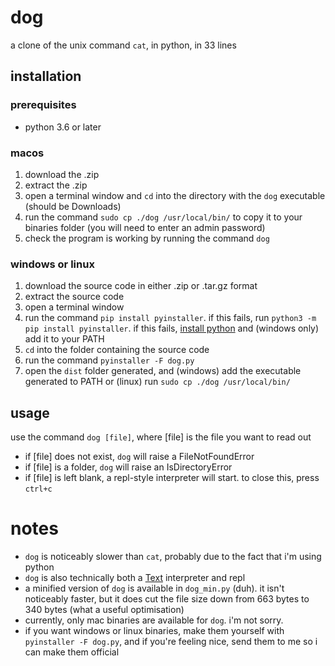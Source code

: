 # dog
a clone of the unix command `cat`, in python, in 33 lines

## installation
### prerequisites
- python 3.6 or later
### macos
1. download the .zip
2. extract the .zip
3. open a terminal window and `cd` into the directory with the `dog` executable (should be Downloads)
4. run the command `sudo cp ./dog /usr/local/bin/` to copy it to your binaries folder (you will need to enter an admin password)
5. check the program is working by running the command `dog`
### windows or linux
1. download the source code in either .zip or .tar.gz format
2. extract the source code
3. open a terminal window
4. run the command `pip install pyinstaller`. if this fails, run `python3 -m pip install pyinstaller`. if this fails, [install python](https://www.python.org/downloads/) and (windows only) add it to your PATH
5. `cd` into the folder containing the source code
6. run the command `pyinstaller -F dog.py`
7. open the `dist` folder generated, and (windows) add the executable generated to PATH or (linux) run `sudo cp ./dog /usr/local/bin/`

## usage
use the command `dog [file]`, where [file] is the file you want to read out
- if [file] does not exist, `dog` will raise a FileNotFoundError
- if [file] is a folder, `dog` will raise an IsDirectoryError
- if [file] is left blank, a repl-style interpreter will start. to close this, press `ctrl+c`

# notes
- `dog` is noticeably slower than `cat`, probably due to the fact that i'm using python
- `dog` is also technically both a [Text](https://esolangs.org/wiki/Text) interpreter and repl
- a minified version of `dog` is available in `dog_min.py` (duh). it isn't noticeably faster, but it does cut the file size down from 663 bytes to 340 bytes (what a useful optimisation)
- currently, only mac binaries are available for `dog`. i'm not sorry.
- if you want windows or linux binaries, make them yourself with `pyinstaller -F dog.py`, and if you're feeling nice, send them to me so i can make them official

